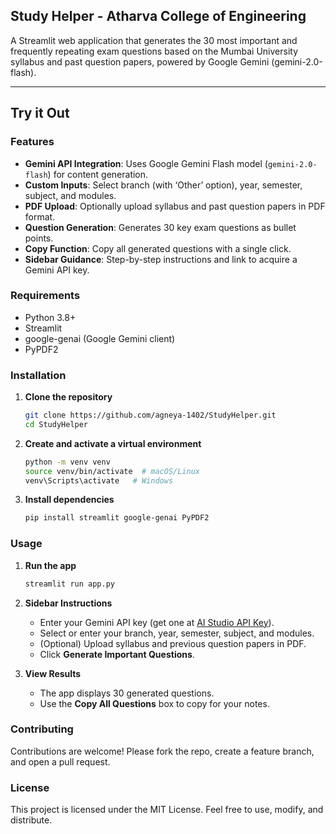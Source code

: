 ## Study Helper - Atharva College of Engineering

A Streamlit web application that generates the 30 most important and frequently repeating exam questions based on the Mumbai University syllabus and past question papers, powered by Google Gemini (gemini-2.0-flash).

---

## Try it Out



### Features

* **Gemini API Integration**: Uses Google Gemini Flash model (`gemini-2.0-flash`) for content generation.
* **Custom Inputs**: Select branch (with ‘Other’ option), year, semester, subject, and modules.
* **PDF Upload**: Optionally upload syllabus and past question papers in PDF format.
* **Question Generation**: Generates 30 key exam questions as bullet points.
* **Copy Function**: Copy all generated questions with a single click.
* **Sidebar Guidance**: Step-by-step instructions and link to acquire a Gemini API key.

### Requirements

* Python 3.8+
* Streamlit
* google-genai (Google Gemini client)
* PyPDF2

### Installation

1. **Clone the repository**

   ```bash
   git clone https://github.com/agneya-1402/StudyHelper.git
   cd StudyHelper
   ```

2. **Create and activate a virtual environment**

   ```bash
   python -m venv venv
   source venv/bin/activate  # macOS/Linux
   venv\Scripts\activate   # Windows
   ```

3. **Install dependencies**

   ```bash
   pip install streamlit google-genai PyPDF2
   ```

### Usage

1. **Run the app**

   ```bash
   streamlit run app.py
   ```

2. **Sidebar Instructions**

   * Enter your Gemini API key (get one at [AI Studio API Key](https://aistudio.google.com/apikey)).
   * Select or enter your branch, year, semester, subject, and modules.
   * (Optional) Upload syllabus and previous question papers in PDF.
   * Click **Generate Important Questions**.

3. **View Results**

   * The app displays 30 generated questions.
   * Use the **Copy All Questions** box to copy for your notes.

### Contributing

Contributions are welcome! Please fork the repo, create a feature branch, and open a pull request.

### License

This project is licensed under the MIT License. Feel free to use, modify, and distribute.
